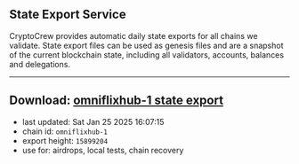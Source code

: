 ## State Export Service
CryptoCrew provides automatic daily state exports for all chains we validate. State export files can be used as genesis files and are a snapshot of the current blockchain state, including all validators, accounts, balances and delegations.

---
**Download: [omniflixhub-1 state export](https://dl-eu2.ccvalidators.com/SERVICE/omniflixhub/omniflixhub-1_export_15899204.json)**
---

- last updated: Sat Jan 25 2025 16:07:15
- chain id: `omniflixhub-1`
- export height: `15899204`
- use for: airdrops, local tests, chain recovery

